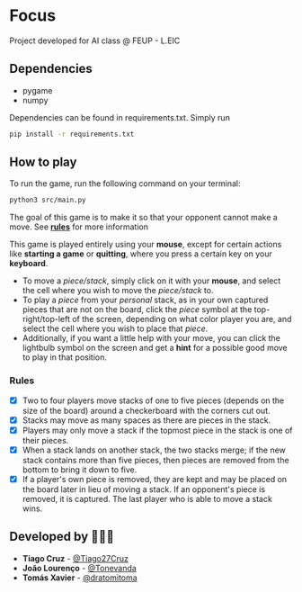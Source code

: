 # Focus 

Project developed for AI class @ FEUP - L.EIC

## Dependencies

- pygame
- numpy

Dependencies can be found in requirements.txt. Simply run

```sh
pip install -r requirements.txt
```

## How to play

To run the game, run the following command on your terminal:

```sh
python3 src/main.py
```

The goal of this game is to make it so that your opponent cannot make a move.
See **[rules](#rules)** for more information

This game is played entirely using your **mouse**, except for certain actions like **starting a game** or **quitting**, where you press a certain key on your **keyboard**.

- To move a *piece/stack*, simply click on it with your **mouse**, and select the cell where you wish to move the *piece/stack* to.
- To play a *piece* from your *personal* stack, as in your own captured pieces that are not on the board, click the *piece* symbol at the top-right/top-left of the screen, depending on what color player you are, and select the cell where you wish to place that *piece*.
- Additionally, if you want a little help with your move, you can click the lightbulb symbol on the screen and get a **hint** for a possible good move to play in that position.

### Rules

- [x] Two to four players move stacks of one to five pieces (depends on the size of the board) around a checkerboard with the corners cut out.
- [x] Stacks may move as many spaces as there are pieces in the stack. 
- [x] Players may only move a stack if the topmost piece in the stack is one of their pieces. 
- [x] When a stack lands on another stack, the two stacks merge; if the new stack contains more than five pieces, then pieces are removed from the bottom to bring it down to five. 
- [x] If a player's own piece is removed, they are kept and may be placed on the board later in lieu of moving a stack. If an opponent's piece is removed, it is captured. The last player who is able to move a stack wins.

## Developed by 🧑🏻‍💻

- **Tiago Cruz** - [@Tiago27Cruz](https://www.github.com/Tiago27Cruz)
- **João Lourenço** - [@Tonevanda](https://www.github.com/Tonevanda)
- **Tomás Xavier** - [@dratomitoma](https://www.github.com/dratomitoma)
